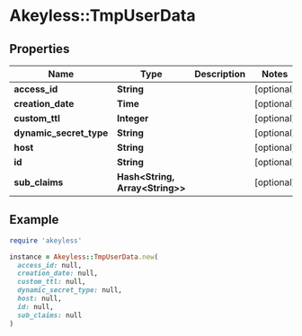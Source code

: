 # Akeyless::TmpUserData

## Properties

| Name | Type | Description | Notes |
| ---- | ---- | ----------- | ----- |
| **access_id** | **String** |  | [optional] |
| **creation_date** | **Time** |  | [optional] |
| **custom_ttl** | **Integer** |  | [optional] |
| **dynamic_secret_type** | **String** |  | [optional] |
| **host** | **String** |  | [optional] |
| **id** | **String** |  | [optional] |
| **sub_claims** | **Hash&lt;String, Array&lt;String&gt;&gt;** |  | [optional] |

## Example

```ruby
require 'akeyless'

instance = Akeyless::TmpUserData.new(
  access_id: null,
  creation_date: null,
  custom_ttl: null,
  dynamic_secret_type: null,
  host: null,
  id: null,
  sub_claims: null
)
```


